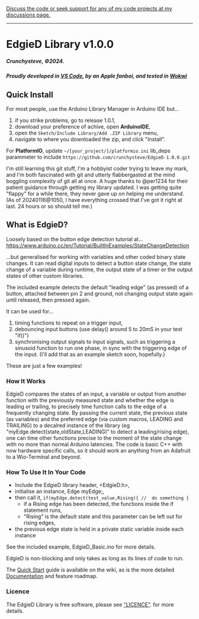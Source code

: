 [Discuss the code or seek support for any of my code projects at my discussions page.](https://github.com/crunchysteve/crunchysteve.github.io/discussions)
***
# EdgieD Library v1.0.0
##### Crunchysteve, &copy;2024.
##### Proudly developed in [VS Code](https://code.visualstudio.com/), by an Apple fanboi, and tested in [Wokwi](Wokwi.com)

## Quick Install
For most people, use the Arduino Library Manager in Arduino IDE but...
  1. if you strike problems, go to release 1.0.1, 
  2. download your preference of achive, open **ArduinoIDE**, 
  3. open the ```Sketch/Include Library/Add .ZIP Library``` menu, 
  4. navigate to where you downloaded the zip, and click "Install".

For **PlatformIO**, update ```~/[your_project/]/platformio.ini``` lib_deps parammeter to include ```https://github.com/crunchysteve/EdgieD-1.0.0.git```

I'm still learning this git stuff, I'm a hobbyist coder trying to leave my mark, and I'm both fascinated with git and utterly flabbergasted at the mind boggling complexity of git all at once. A huge thanks to @per1234 for their patient guidance through getting my library updated. I was getting quite "flappy" for a while there, they never gave up on helping me understand. (As of 20240116@1050, I have everything crossed that I've got it right at last. 24 hours or so should tell me.)

## What is EdgieD?
Loosely based on the button edge detection tutorial at...
https://www.arduino.cc/en/Tutorial/BuiltInExamples/StateChangeDetection

...but generalised for working with variables and other coded binary state changes. It can read digital inputs to detect a button state change, the state change of a variable during runtime, the output state of a timer or the output states of other custom libraries.

The included example detects the default "leading edge" (as pressed) of a button, attached between pin 2 and ground, not changing output state again until released, then pressed again.

It can be used for...
  1. timing functions to repeat on a trigger input,
  2. debouncing input buttons (use delay() around 5 to 20mS in your test "if()")
  3. synchronising output signals to input signals, such as triggering a sinusoid function to run one phase, in sync with the triggering edge of the input. (I'll add that as an example sketch soon, hopefully.)

These are just a few examples!

### How It Works
EdgieD compares the states of an input, a variable or output from another function  with the previously measured state and whether the edge is leading or trailing, to precisely time function calls to the edge of a frequently changing state. By passing the current state, the previous state (as variables) and the preferred edge (via custom macros, LEADING and TRAILING) to a decalred instance of the library (eg "myEdge.detect(state,oldState,LEADING)" to detect a leading/rising edge), one can time other functions precise to the moment of the state change with no more than normal Arduino latencies. The code is basic C++ with now hardware specific calls, so it should work an anything from an Adafruit to a Wio-Terminal and beyond.

### How To Use It In Your Code
  * Include the EdgieD library header, <EdgieD.h>, 
  * initialise an instance, Edge myEdge;, 
  * then call it, ```if(myEdge.detect(test_value,Rising){ //  do something }``` 
    * if a Rising edge has been detected, the functions inside the if statement runs,
    * "Rising" is the default state and this parameter can be left out for rising edges,
  * the previous edge state is held in a private static variable inside each instance

See the included example, EdgieD_Basic.ino for more details.

EdgieD is non-blocking and only takes as long as its lines of code to run.

The [Quick Start](https://github.com/crunchysteve/EdgieD/wiki/Quick-Start) guide is available on the wiki, as is the more detailed [Documentation](https://github.com/crunchysteve/EdgieD/wiki/Documentation) and feature roadmap.

### Licence
The EdgieD Library is free software, please see ["LICENCE"](https://github.com/crunchysteve/EdgieD/blob/main/LICENSE). for more details.

